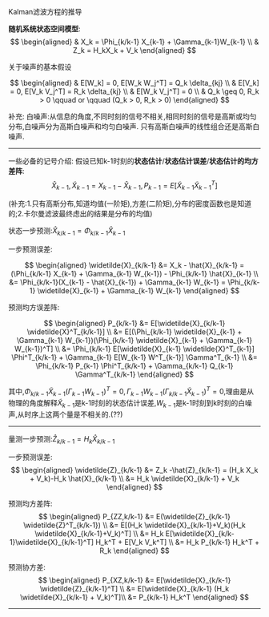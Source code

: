 Kalman滤波方程的推导

**随机系统状态空间模型**:
$$
\begin{aligned}
  & X_k = \Phi_{k/k-1} X_{k-1} + \Gamma_{k-1}W_{k-1} \\
  & Z_k = H_kX_k + V_k
\end{aligned}
$$

关于噪声的基本假设

$$
\begin{aligned}
  & E[W_k] = 0, E[W_k W_j^T] = Q_k \delta_{kj} \\
  & E[V_k] = 0, E[V_k V_j^T] = R_k \delta_{kj} \\
  & E[W_k V_j^T] = 0 \\
  & Q_k \geq 0, R_k > 0 \qquad or \qquad (Q_k > 0, R_k > 0)
\end{aligned}
$$

补充:
白噪声:从信息的角度,不同时刻的信号不相关,相同时刻的信号是高斯或均匀分布,白噪声分为高斯白噪声和均匀白噪声. 只有高斯白噪声的线性组合还是高斯白噪声.

---

一些必备的记号介绍:
假设已知k-1时刻的**状态估计**/**状态估计误差**/**状态估计的均方差阵**:
$$
\hat{X}_{k-1}, \widetilde{X}_{k-1}=X_{k-1} - \hat{X}_{k-1}, P_{k-1} = E[\widetilde{X}_{k-1} \widetilde{X}_{k-1}^T]
$$

(补充:1.只有高斯分布,知道均值(一阶矩),方差(二阶矩),分布的密度函数也是知道的;2.卡尔曼滤波最终虑出的结果是分布的均值)

状态一步预测:$\hat{X}_{k/k-1} = \Phi_{k/k-1} \hat{X}_{k-1}$

一步预测误差:

$$
\begin{aligned}
  \widetilde{X}_{k/k-1} &= X_k - \hat{X}_{k/k-1} = (\Phi_{k/k-1} X_{k-1} + \Gamma_{k-1} W_{k-1}) - \Phi_{k/k-1} \hat{X}_{k-1} \\
  &= \Phi_{k/k-1}(X_{k-1} - \hat{X}_{k-1}) + \Gamma_{k-1} W_{k-1} = \Phi_{k/k-1} \widetilde{X}_{k-1} + \Gamma_{k-1} W_{k-1} 
\end{aligned}
$$

预测均方误差阵:

$$
\begin{aligned}
  P_{k/k-1} &= E[\widetilde{X}_{k/k-1} \widetilde{X}^T_{k/k-1}] \\
  &= E[(\Phi_{k/k-1} \widetilde{X}_{k-1} + \Gamma_{k-1} W_{k-1})(\Phi_{k/k-1} \widetilde{X}_{k-1} + \Gamma_{k-1} W_{k-1})^T] \\
  &= \Phi_{k/k-1} E[\widetilde{X}_{k-1} \widetilde{X}^T_{k-1}] \Phi^T_{k/k-1} + \Gamma_{k-1} E[W_{k-1} W^T_{k-1}] \Gamma^T_{k-1} \\
  &= \Phi_{k/k-1} P_{k-1} \Phi^T_{k/k-1} + \Gamma_{k/k-1} Q_{k-1} \Gamma^T_{k/k-1}
\end{aligned}
$$

其中,$\Phi_{k/k-1} \widetilde{X}_{k-1}(\Gamma_{k-1} W_{k-1})^T = 0, \Gamma_{k-1} W_{k-1}(\Gamma_{k/k-1} \widetilde{X}_{k-1})^T = 0$,理由是从物理的角度解释$\widetilde{X}_{k-1}$是k-1时刻的状态估计误差,$W_{k-1}$是k-1时刻到k时刻的白噪声,从时序上这两个量是不相关的.(??) 


---

量测一步预测:$\hat{Z}_{k/k-1} = H_k \hat{X}_{k/k-1}$

一步预测误差:
$$
\begin{aligned}
  \widetilde{Z}_{k/k-1} &= Z_k -\hat{Z}_{k/k-1} = (H_k X_k + V_k)-H_k \hat{X}_{k/k-1} \\
  &= H_k \widetilde{X}_{k/k-1} + V_k
\end{aligned}
$$

预测均方差阵:
$$
\begin{aligned}
  P_{ZZ,k/k-1} &= E(\widetilde{Z}_{k/k-1} \widetilde{Z}^T_{k/k-1}) \\
  &= E[(H_k \widetilde{X}_{k/k-1}+V_k)(H_k \widetilde{X}_{k/k-1}+V_k)^T] \\
  &= H_k E[\widetilde{X}_{k/k-1}\widetilde{X}_{k/k-1}^T] H_k^T + E[V_k V_k^T] \\
  &= H_k P_{k/k-1} H_k^T + R_k
\end{aligned}
$$

预测协方差:
$$
\begin{aligned}
  P_{XZ,k/k-1} &= E[\widetilde{X}_{k/k-1} \widetilde{Z}_{k/k-1}^T] \\
  &= E[\widetilde{X}_{k/k-1} (H_k \widetilde{X}_{k/k-1} + V_k)^T]\\
  &= P_{k/k-1} H_k^T
\end{aligned}
$$

---

